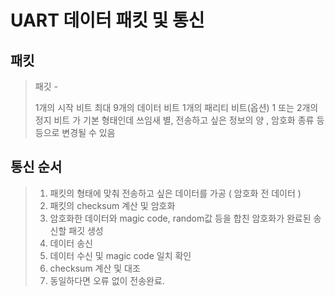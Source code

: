 # UART 데이터 패킷 및 통신
## 패킷
> 패깃 -
>
> 1개의 시작 비트
> 최대 9개의 데이터 비트
> 1개의 패리티 비트(옵션) 
> 1 또는 2개의 정지 비트 
> 가 기본 형태인데 쓰임새 별, 전송하고 싶은 정보의 양 , 암호화 종류 등등으로 변경될 수 있음
>
## 통신 순서
> 1. 패킷의 형태에 맞춰 전송하고 싶은 데이터를 가공 ( 암호화 전 데이터 )
> 2. 패킷의 checksum 계산 및 암호화 
> 3. 암호화한 데이터와  magic code, random값 등을 합친 암호화가 완료된 송신할 패깃 생성
> 4. 데이터 송신 
> 5. 데이터 수신 및 magic code 일치 확인 
> 6. checksum 계산 및 대조 
> 7. 동일하다면 오류 없이 전송완료.

##
